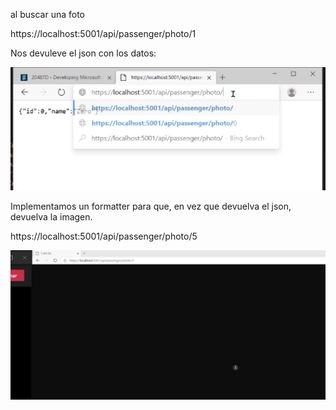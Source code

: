 al buscar una foto

https://localhost:5001/api/passenger/photo/1

Nos devuleve el json con los datos:

![5](json.PNG)


Implementamos un formatter para que, en vez que devuelva el json, devuelva la imagen.

https://localhost:5001/api/passenger/photo/5


![5](5.PNG)

